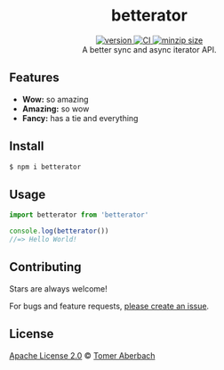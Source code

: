 <h1 align="center">
  betterator
</h1>

<div align="center">
  <a href="https://npmjs.org/package/betterator">
    <img src="https://badgen.now.sh/npm/v/betterator" alt="version" />
  </a>
  <a href="https://github.com/TomerAberbach/betterator/actions">
    <img src="https://github.com/TomerAberbach/betterator/workflows/CI/badge.svg" alt="CI" />
  </a>
  <a href="https://bundlephobia.com/result?p=betterator">
    <img src="https://badgen.net/bundlephobia/minzip/betterator" alt="minzip size" />
  </a>
</div>

<div align="center">
  A better sync and async iterator API.
</div>

## Features

- **Wow:** so amazing
- **Amazing:** so wow 
- **Fancy:** has a tie and everything

## Install

```sh
$ npm i betterator
```

## Usage

```js
import betterator from 'betterator'

console.log(betterator())
//=> Hello World!
```

## Contributing

Stars are always welcome!

For bugs and feature requests, [please create an issue](https://github.com/TomerAberbach/betterator/issues/new).

## License

[Apache License 2.0](https://github.com/TomerAberbach/betterator/blob/main/license) © [Tomer Aberbach](https://github.com/TomerAberbach)
